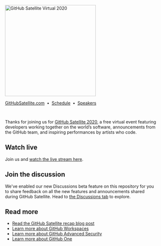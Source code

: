 <img src="https://user-images.githubusercontent.com/20879614/79027009-74be3500-7b3f-11ea-8555-bbafe6e98f14.png" width="300" alt="GitHub Satellite Virtual 2020">

[GitHubSatellite.com](https://githubsatellite.com)
&nbsp;•&nbsp;
[Schedule](https://githubsatellite.com/schedule/)
&nbsp;•&nbsp;
[Speakers](https://githubsatellite.com/speakers/)

<br>

Thanks for joining us for [GitHub Satellite 2020](https://githubsatellite.com), a free virtual event featuring developers working together on the world’s software, announcements from the GitHub team, and inspiring performances by artists who code.

## Watch live

Join us and [watch the live stream here](https://githubsatellite.com).

## Join the discussion

We've enabled our new Discussions beta feature on this repository for you to share feedback on all the new features and announcements shared during GitHub Satellite. Head to [the Discussions tab](https://github.com/githubevents/satellite2020/discussions) to explore.

## Read more

- [Read the GitHub Satellite recap blog post]()
- [Learn more about GitHub Workspaces]()
- [Learn more about GitHub Advanced Security]()
- [Learn more about GitHub One]()
